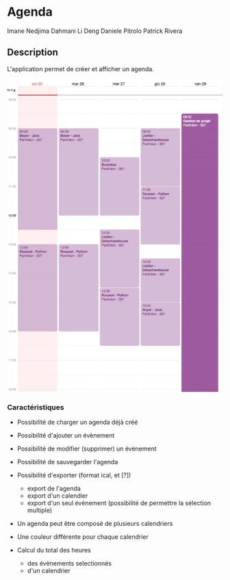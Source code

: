 # Agenda

Imane Nedjima Dahmani
Li Deng
Daniele Pitrolo
Patrick Rivera

## Description

L'application permet de créer et afficher un agenda.

![Maquette agenda](agenda.png)

### Caractéristiques

* Possibilité de charger un agenda déjà créé
* Possibilité d'ajouter un évènement
* Possibilité de modifier (supprimer) un évènement
* Possibilité de sauvegarder l'agenda
* Possibilité d'exporter (format ical, et [?])
    * export de l'agenda
    * export d'un calendier
    * export d'un seul évènement (possibilité de permettre la sélection multiple)
* Un agenda peut être composé de plusieurs calendriers
* Une couleur différente pour chaque calendrier

* Calcul du total des heures
    * des évènements selectionnés
    * d'un calendrier
